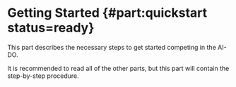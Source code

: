 # Getting Started {#part:quickstart status=ready}

This part describes the necessary steps to get started competing in the AI-DO.

It is recommended to read all of the other parts, but this part will contain the step-by-step procedure.

